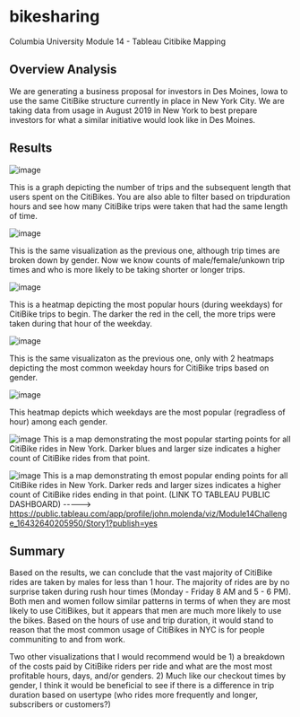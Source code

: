 # bikesharing
Columbia University Module 14 - Tableau Citibike Mapping

## Overview Analysis
We are generating a business proposal for investors in Des Moines, Iowa to use the same CitiBike structure currently in place in New York City. We are taking data from usage in August 2019 in New York to best prepare investors for what a similar initiative would look like in Des Moines. 

## Results
![image](https://user-images.githubusercontent.com/92773195/151680424-6c7c7d3f-8b54-4266-a874-d5ce979a4e13.png)

This is a graph depicting the number of trips and the subsequent length that users spent on the CitiBikes. You are also able to filter based on tripduration hours and see how many CitiBike trips were taken that had the same length of time.

![image](https://user-images.githubusercontent.com/92773195/151680470-e37f1c10-9de0-47d9-93e8-29b826f0488d.png)

This is the same visualization as the previous one, although trip times are broken down by gender. Now we know counts of male/female/unkown trip times and who is more likely to be taking shorter or longer trips.

![image](https://user-images.githubusercontent.com/92773195/151680512-a9a17d4f-7391-4d16-904b-e90c37a22a63.png)

This is a heatmap depicting the most popular hours (during weekdays) for CitiBike trips to begin. The darker the red in the cell, the more trips were taken during that hour of the weekday.

![image](https://user-images.githubusercontent.com/92773195/151680752-9d147f41-45f8-45e6-a6db-a099a7fde2e0.png)

This is the same visualizaton as the previous one, only with 2 heatmaps depicting the most common weekday hours for CitiBike trips based on gender.

![image](https://user-images.githubusercontent.com/92773195/151680796-3e752298-f8cf-4a93-a7b0-8961bb9f18b6.png)

This heatmap depicts which weekdays are the most popular (regradless of hour) among each gender. 

![image](https://user-images.githubusercontent.com/92773195/151682258-787c423a-770a-4b41-b7fa-d778dffe5331.png)
This is a map demonstrating the most popular starting points for all CitiBike rides in New York. Darker blues and larger size indicates a higher count of CitiBike rides from that point.

![image](https://user-images.githubusercontent.com/92773195/151682279-09e257a7-605b-44a3-b6dd-b4ea5877d8dc.png)
This is a map demonstrating th emost popular ending points for all CitiBike rides in New York. Darker reds and larger sizes indicates a higher count of CitiBike rides ending in that point.
(LINK TO TABLEAU PUBLIC DASHBOARD) -----> https://public.tableau.com/app/profile/john.molenda/viz/Module14Challenge_16432640205950/Story1?publish=yes
## Summary
Based on the results, we can conclude that the vast majority of CitiBike rides are taken by males for less than 1 hour. The majority of rides are by no surprise taken during rush hour times (Monday - Friday 8 AM and 5 - 6 PM). Both men and women follow similar patterns in terms of when they are most likely to use CitiBikes, but it appears that men are much more likely to use the bikes. Based on the hours of use and trip duration, it would stand to reason that the most common usage of CitiBikes in NYC is for people communiting to and from work.

Two other visualizations that I would recommend would be 1) a breakdown of the costs paid by CitiBike riders per ride and what are the most most profitable hours, days, and/or genders. 2) Much like our checkout times by gender, I think it would be beneficial to see if there is a difference in trip duration based on usertype (who rides more frequently and longer, subscribers or customers?)
